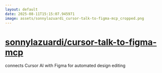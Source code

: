 ```yaml
---
layout: default
date: 2025-08-11T15:15:07.945971
image: assets/sonnylazuardi_cursor-talk-to-figma-mcp_cropped.png
---
```


# [sonnylazuardi/cursor-talk-to-figma-mcp](https://github.com/sonnylazuardi/cursor-talk-to-figma-mcp)

connects Cursor AI with Figma for automated design editing
